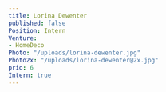 ```yaml
---
title: Lorina Dewenter
published: false
Position: Intern
Venture:
- HomeDeco
Photo: "/uploads/lorina-dewenter.jpg"
Photo2x: "/uploads/lorina-dewenter@2x.jpg"
prio: 6
Intern: true
---
```


